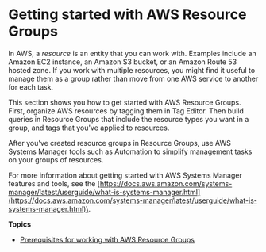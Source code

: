 # Getting started with AWS Resource Groups<a name="gettingstarted"></a>

In AWS, a *resource* is an entity that you can work with\. Examples include an Amazon EC2 instance, an Amazon S3 bucket, or an Amazon Route 53 hosted zone\. If you work with multiple resources, you might find it useful to manage them as a group rather than move from one AWS service to another for each task\.

This section shows you how to get started with AWS Resource Groups\. First, organize AWS resources by tagging them in Tag Editor\. Then build queries in Resource Groups that include the resource types you want in a group, and tags that you've applied to resources\.

After you've created resource groups in Resource Groups, use AWS Systems Manager tools such as Automation to simplify management tasks on your groups of resources\. 

For more information about getting started with AWS Systems Manager features and tools, see the [https://docs.aws.amazon.com/systems-manager/latest/userguide/what-is-systems-manager.html](https://docs.aws.amazon.com/systems-manager/latest/userguide/what-is-systems-manager.html)\.

**Topics**
+ [Prerequisites for working with AWS Resource Groups](gettingstarted-prereqs.md)